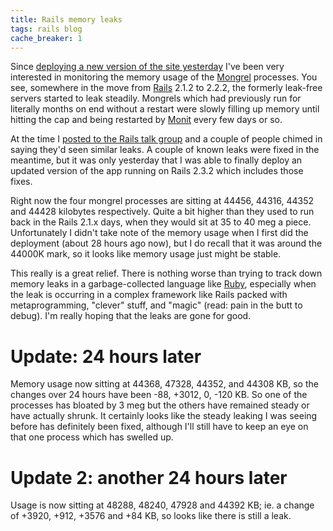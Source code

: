 ```yaml
---
title: Rails memory leaks
tags: rails blog
cache_breaker: 1
---
```


Since [deploying a new version of the site yesterday](/twitter/1) I've been very interested in monitoring the memory usage of the [Mongrel](/wiki/Mongrel) processes. You see, somewhere in the move from [Rails](/wiki/Rails) 2.1.2 to 2.2.2, the formerly leak-free servers started to leak steadily. Mongrels which had previously run for literally months on end without a restart were slowly filling up memory until hitting the cap and being restarted by [Monit](/wiki/Monit) every few days or so.

At the time I [posted to the Rails talk group](http://groups.google.com/group/rubyonrails-talk/browse_thread/thread/1934e8453c17e48c) and a couple of people chimed in saying they'd seen similar leaks. A couple of known leaks were fixed in the meantime, but it was only yesterday that I was able to finally deploy an updated version of the app running on Rails 2.3.2 which includes those fixes.

Right now the four mongrel processes are sitting at 44456, 44316, 44352 and 44428 kilobytes respectively. Quite a bit higher than they used to run back in the Rails 2.1.x days, when they would sit at 35 to 40 meg a piece. Unfortunately I didn't take note of the memory usage when I first did the deployment (about 28 hours ago now), but I do recall that it was around the 44000K mark, so it looks like memory usage just might be stable.

This really is a great relief. There is nothing worse than trying to track down memory leaks in a garbage-collected language like [Ruby](/wiki/Ruby), especially when the leak is occurring in a complex framework like Rails packed with metaprogramming, "clever" stuff, and "magic" (read: pain in the butt to debug). I'm really hoping that the leaks are gone for good.

# Update: 24 hours later

Memory usage now sitting at 44368, 47328, 44352, and 44308 KB, so the changes over 24 hours have been -88, +3012, 0, -120 KB. So one of the processes has bloated by 3 meg but the others have remained steady or have actually shrunk. It certainly looks like the steady leaking I was seeing before has definitely been fixed, although I'll still have to keep an eye on that one process which has swelled up.

# Update 2: another 24 hours later

Usage is now sitting at 48288, 48240, 47928 and 44392 KB; ie. a change of +3920, +912, +3576 and +84 KB, so looks like there is still a leak.
